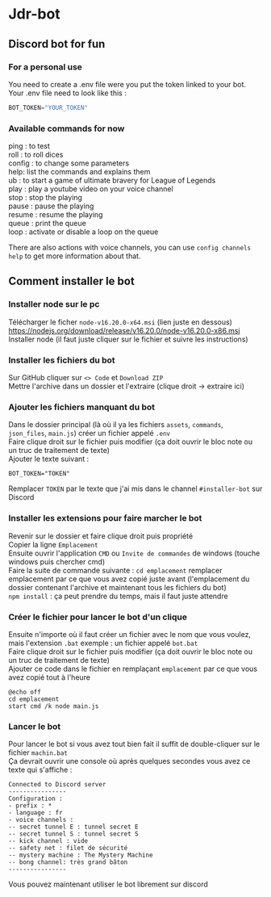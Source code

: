# Jdr-bot

## Discord bot for fun

### For a personal use
You need to create a .env file were you put the token linked to your bot.\
Your .env file need to look like this :

```js
BOT_TOKEN="YOUR_TOKEN"
```

### Available commands for now
ping : to test\
roll : to roll dices\
config : to change some parameters\
help: list the commands and explains them\
ub : to start a game of ultimate bravery for League of Legends\
play : play a youtube video on your voice channel\
stop : stop the playing\
pause : pause the playing\
resume : resume the playing\
queue : print the queue\
loop : activate or disable a loop on the queue

There are also actions with voice channels, you can use `config channels help` to get more information about that.

## Comment installer le bot
### Installer node sur le pc
Télécharger le ficher `node-v16.20.0-x64.msi` (lien juste en dessous)\
https://nodejs.org/download/release/v16.20.0/node-v16.20.0-x86.msi \
Installer node (il faut juste cliquer sur le fichier et suivre les instructions)
### Installer les fichiers du bot
Sur GitHub cliquer sur `<> Code` et `Download ZIP`\
Mettre l'archive dans un dossier et l'extraire (clique droit -> extraire ici)

### Ajouter les fichiers manquant du bot
Dans le dossier principal (là où il ya les fichiers `assets`, `commands`, `json_files`, `main.js`) créer un fichier appelé `.env`\
Faire clique droit sur le fichier puis modifier (ça doit ouvrir le bloc note ou un truc de traitement de texte)\
Ajouter le texte suivant :
```plain text
BOT_TOKEN="TOKEN"
```
Remplacer `TOKEN` par le texte que j'ai mis dans le channel `#installer-bot` sur Discord

### Installer les extensions pour faire marcher le bot
Revenir sur le dossier et faire clique droit puis propriété\
Copier la ligne `Emplacement`\
Ensuite ouvrir l'application `CMD` ou `Invite de commandes` de windows (touche windows puis chercher cmd)\
Faire la suite de commande suivante : 
`cd emplacement` remplacer emplacement par ce que vous avez copié juste avant (l'emplacement du dossier contenant l'archive et maintenant tous les fichiers du bot)\
`npm install` : ça peut prendre du temps, mais il faut juste attendre

### Créer le fichier pour lancer le bot d'un clique
Ensuite n'importe où il faut créer un fichier avec le nom que vous voulez, mais l'extension `.bat` exemple : un fichier appelé `bot.bat`\
Faire clique droit sur le fichier puis modifier (ça doit ouvrir le bloc note ou un truc de traitement de texte)\
Ajouter ce code dans le fichier en remplaçant `emplacement` par ce que vous avez copié tout à l'heure
```plain text
@echo off
cd emplacement
start cmd /k node main.js
```

### Lancer le bot
Pour lancer le bot si vous avez tout bien fait il suffit de double-cliquer sur le fichier `machin.bat`\
Ça devrait ouvrir une console où après quelques secondes vous avez ce texte qui s'affiche :
```plain text
Connected to Discord server
----------------
Configuration :
- prefix : *
- language : fr
- voice channels :
-- secret tunnel E : tunnel secret E    
-- secret tunnel S : tunnel secret S    
-- kick channel : vide
-- safety net : filet de sécurité       
-- mystery machine : The Mystery Machine
-- bong channel: très grand bâton       
----------------

```
Vous pouvez maintenant utiliser le bot librement sur discord